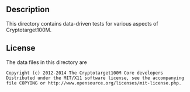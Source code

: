 Description
------------

This directory contains data-driven tests for various aspects of Cryptotarget100M.

License
--------

The data files in this directory are

    Copyright (c) 2012-2014 The Cryptotarget100M Core developers
    Distributed under the MIT/X11 software license, see the accompanying
    file COPYING or http://www.opensource.org/licenses/mit-license.php.

